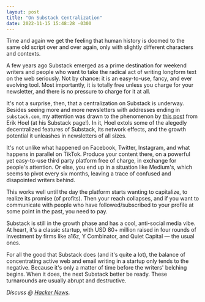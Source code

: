 ```yaml
---
layout: post
title: "On Substack Centralization"
date: 2022-11-15 15:48:28 -0300
---
```

Time and again we get the feeling that human history is doomed to the same old script over and over again, only with slightly different characters and contexts.

A few years ago Substack emerged as a prime destination for weekend writers and people who want to take the radical act of writing longform text on the web seriously. Not by chance: it is an easy-to-use, fancy, and ever evolving tool. Most importantly, it is totally free unless you charge for your newsletter, and there is no pressure to charge for it at all.

It's not a surprise, then, that a centralization on Substack is underway. Besides seeing more and more newsletters with addresses ending in `substack.com`, my attention was drawn to the phenomenon by [this post](https://erikhoel.substack.com/p/all-writing-is-centralizing-onto) from Erik Hoel (at his Substack page!). In it, Hoel extols some of the alegedly decentralized features of Substack, its network effects, and the growth potential it unleashes in newsletters of all sizes.

It's not unlike what happened on Facebook, Twitter, Instagram, and what happens in parallel on TikTok. Produce your content there, on a powerful yet easy-to-use third party platform free of charge, in exchange for people's attention. Or else, you end up in a situation like Medium's, which seems to pivot every six months, leaving a trace of confused and disapointed writers behind.

This works well until the day the platform starts wanting to capitalize, to realize its promise (of profits). Then your reach collapses, and if you want to communicate with people who have followed/subscribed to your profile at some point in the past, you need to pay.

Substack is still in the growth phase and has a cool, anti-social media vibe. At heart, it's a classic startup, with USD 80+ million raised in four rounds of investment by firms like a16z, Y Combinator, and Quiet Capital — the usual ones.

For all the good that Substack does (and it's quite a lot), the balance of concentrating active web and email writing in a startup only tends to the negative. Because it's only a matter of time before the writers' belching begins. When it does, the next Substack better be ready. These turnarounds are usually abrupt and destructive.

_Discuss @ [Hacker News](https://news.ycombinator.com/item?id=33613373)._